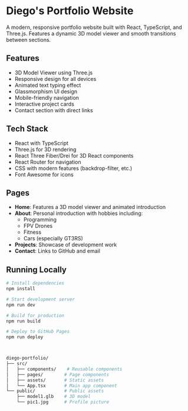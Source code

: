 # Diego's Portfolio Website

A modern, responsive portfolio website built with React, TypeScript, and Three.js. Features a dynamic 3D model viewer and smooth transitions between sections.

## Features

- 3D Model Viewer using Three.js
- Responsive design for all devices
- Animated text typing effect
- Glassmorphism UI design
- Mobile-friendly navigation
- Interactive project cards
- Contact section with direct links

## Tech Stack

- React with TypeScript
- Three.js for 3D rendering
- React Three Fiber/Drei for 3D React components
- React Router for navigation
- CSS with modern features (backdrop-filter, etc.)
- Font Awesome for icons

## Pages

- **Home**: Features a 3D model viewer and animated introduction
- **About**: Personal introduction with hobbies including:
  - Programming
  - FPV Drones
  - Fitness
  - Cars (especially GT3RS)
- **Projects**: Showcase of development work
- **Contact**: Links to GitHub and email

## Running Locally

```bash
# Install dependencies
npm install

# Start development server
npm run dev

# Build for production
npm run build

# Deploy to GitHub Pages
npm run deploy



diego-portfolio/
├── src/
│   ├── components/    # Reusable components
│   ├── pages/        # Page components
│   ├── assets/       # Static assets
│   └── App.tsx       # Main app component
└── public/           # Public assets
    ├── model1.glb    # 3D model
    └── pic1.jpg      # Profile picture
```
